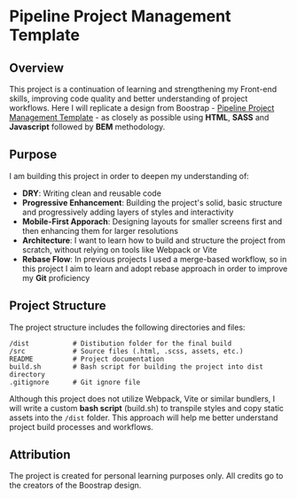 # Pipeline Project Management Template

## Overview

This project is a continuation of learning and strengthening my Front-end skills, improving code quality and better understanding of project workflows. Here I will replicate a design from Boostrap - [Pipeline Project Management Template](https://pipeline.mediumra.re/index.html) - as closely as possible using **HTML**, **SASS** and **Javascript** followed by **BEM** methodology.

## Purpose
I am building this project in order to deepen my understanding of:
* **DRY**: Writing clean and reusable code
* **Progressive Enhancement**: Building the project's solid, basic structure and progressively adding layers of styles and interactivity
* **Mobile-First Apporach**: Designing layouts for smaller screens first and then enhancing them for larger resolutions
* **Architecture**: I want to learn how to build and structure the project from scratch, without relying on tools like Webpack or Vite
* **Rebase Flow**: In previous projects I used a merge-based workflow, so in this project I aim to learn and adopt rebase approach in order to improve my **Git** proficiency

## Project Structure
The project structure includes the following directories and files:
```
/dist           # Distibution folder for the final build
/src            # Source files (.html, .scss, assets, etc.)
README          # Project documentation
build.sh        # Bash script for building the project into dist directory
.gitignore      # Git ignore file
```
Although this project does not utilize Webpack, Vite or similar bundlers, I will write a custom **bash script** (build.sh) to transpile styles and copy static assets into the `/dist` folder. This approach will help me better understand project build processes and workflows.

## Attribution
The project is created for personal learning purposes only. All credits go to the creators of the Boostrap design.